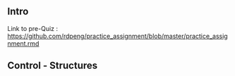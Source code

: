 ## Intro

Link to pre-Quiz : https://github.com/rdpeng/practice_assignment/blob/master/practice_assignment.rmd

## Control - Structures